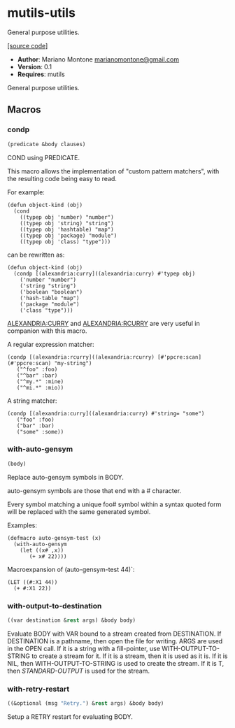 # mutils-utils

General purpose utilities.

[[source code]](../mutils-utils.lisp)

- **Author**: Mariano Montone <marianomontone@gmail.com>
- **Version**: 0.1
- **Requires**: mutils


 General purpose utilities.



## Macros
### condp

```lisp
(predicate &body clauses)
```

COND using PREDICATE.



This macro allows the implementation of "custom pattern matchers",
with the resulting code being easy to read.

For example:

    (defun object-kind (obj)
      (cond
        ((typep obj 'number) "number")
        ((typep obj 'string) "string")
        ((typep obj 'hashtable) "map")
        ((typep obj 'package) "module")
        ((typep obj 'class) "type")))

can be rewritten as:

    (defun object-kind (obj)
      (condp [(alexandria:curry]((alexandria:curry) #'typep obj)
        ('number "number")
        ('string "string")
        ('boolean "boolean")
        ('hash-table "map")
        ('package "module")
        ('class "type")))

[ALEXANDRIA:CURRY](ALEXANDRIA:CURRY) and [ALEXANDRIA:RCURRY](ALEXANDRIA:RCURRY) are very useful in companion with this macro.

A regular expression matcher:

    (condp [(alexandria:rcurry]((alexandria:rcurry) [#'ppcre:scan](#'ppcre:scan) "my-string")
       ("^foo" :foo)
       ("^bar" :bar)
       ("^my.*" :mine)
       ("^mi.*" :mio))

A string matcher:

    (condp [(alexandria:curry]((alexandria:curry) #'string= "some")
       ("foo" :foo)
       ("bar" :bar)
       ("some" :some))

### with-auto-gensym

```lisp
(body)
```

Replace auto-gensym symbols in BODY.



auto-gensym symbols are those that end with a # character.

Every symbol matching a unique foo# symbol within a syntax quoted form will be replaced with the same generated symbol.

Examples:

    (defmacro auto-gensym-test (x)
      (with-auto-gensym
        (let ((x# ,x))
           (+ x# 22))))

Macroexpansion of (auto-gensym-test 44)`:

    (LET ((#:X1 44))
      (+ #:X1 22))

### with-output-to-destination

```lisp
((var destination &rest args) &body body)
```

Evaluate BODY with VAR bound to a stream created from DESTINATION.
If DESTINATION is a pathname, then open the file for writing. ARGS are used in the OPEN call.
If it is a string with a fill-pointer, use WITH-OUTPUT-TO-STRING to create a stream for it.
If it is a stream, then it is used as it is.
If it is NIL, then WITH-OUTPUT-TO-STRING is used to create the stream.
If it is T, then *STANDARD-OUTPUT* is used for the stream.





### with-retry-restart

```lisp
((&optional (msg "Retry.") &rest args) &body body)
```

Setup a RETRY restart for evaluating BODY.





